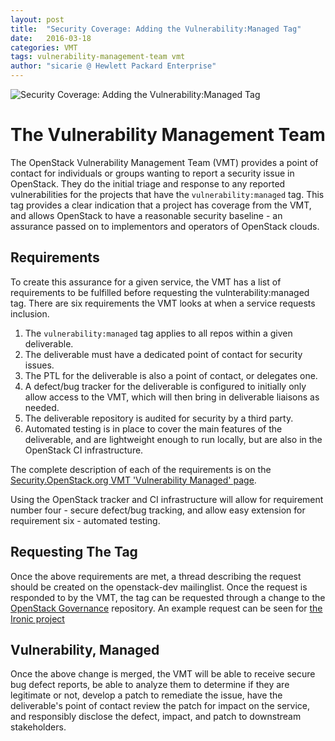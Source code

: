 ```yaml
---
layout: post
title:  "Security Coverage: Adding the Vulnerability:Managed Tag"
date:   2016-03-18
categories: VMT
tags: vulnerability-management-team vmt
author: "sicarie @ Hewlett Packard Enterprise"
---
```


![Security Coverage: Adding the Vulnerability:Managed Tag](http://s29.postimg.org/bzfucj247/shield.png)

# The Vulnerability Management Team

The OpenStack Vulnerability Management Team (VMT) provides a point of contact
for individuals or groups wanting to report a security issue in OpenStack. They
do the initial triage and response to any reported vulnerabilities for the
projects that have the `vulnerability:managed` tag. This tag provides a clear
indication that a project has coverage from the VMT, and allows OpenStack to
have a reasonable security baseline - an assurance passed on to implementors
and operators of OpenStack clouds.


## Requirements

To create this assurance for a given service, the VMT has a list of requirements
to be fulfilled before requesting the vulnterability:managed tag. There are six
requirements the VMT looks at when a service requests inclusion.

1. The `vulnerability:managed` tag applies to all repos within a given
   deliverable.
2. The deliverable must have a dedicated point of contact for security issues.
3. The PTL for the deliverable is also a point of contact, or delegates one.
4. A defect/bug tracker for the deliverable is configured to initially only
   allow access to the VMT, which will then bring in deliverable liaisons as
   needed.
5. The deliverable repository is audited for security by a third party.
6. Automated testing is in place to cover the main features of the deliverable,
   and are lightweight enough to run locally, but are also in the OpenStack CI
   infrastructure.

The complete description of each of the requirements is on the
[Security.OpenStack.org VMT 'Vulnerability Managed' page](http://governance.openstack.org/reference/tags/vulnerability_managed.html#requirements).

Using the OpenStack tracker and CI infrastructure will allow for requirement
number four - secure defect/bug tracking, and allow easy extension for
requirement six - automated testing.


## Requesting The Tag

Once the above requirements are met, a thread describing the request should be
created on the openstack-dev mailinglist. Once the request is responded to by
the VMT, the tag can be requested through a change
to the [OpenStack Governance](http://git.openstack.org/cgit/openstack/governance/tree/reference/incubation-integration-requirements)
repository. An example request can be seen for [the Ironic project](https://review.openstack.org/#/c/247528/)


## Vulnerability, Managed

Once the above change is merged, the VMT will be able to receive secure bug
defect reports, be able to analyze them to determine if they are legitimate or
not, develop a patch to remediate the issue, have the deliverable's point of
contact review the patch for impact on the service, and responsibly disclose
the defect, impact, and patch to downstream stakeholders.
